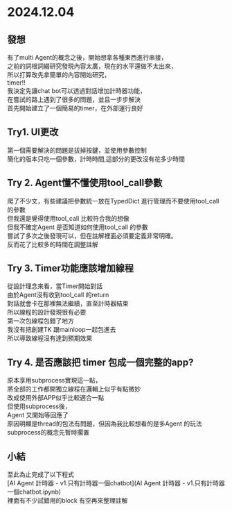 # 2024.12.04

## 發想
有了multi Agent的概念之後，開始想拿各種東西進行串接，  
之前的詞根詞綴研究發現內容太廣，現在的水平還做不太出來，  
所以打算改先拿簡單的內容開始研究，  
timer!!  
我決定先讓chat bot可以透過對話增加計時器功能，  
在嘗試的路上遇到了很多的問題，並且一步步解決    
首先開始建立了一個簡易的timer，在外部運行良好  

## Try1. UI更改  
第一個需要解決的問題是拔掉按鍵，並使用參數控制   
簡化的版本只吃一個參數，計時時間,這部分的更改沒有花多少時間  

## Try 2. Agent懂不懂使用tool_call參數   
爬了不少文，有些建議把參數統一放在TypedDict 進行管理而不要使用tool_call 的參數    
但我還是覺得使用tool_call 比較符合我的想像    
但我不確定Agent 是否知道如何使用tool_call 的參數    
嘗試了多次之後發現可以，但在註解裡面必須要定義非常明確。  
反而花了比較多的時間在調整註解  

## Try 3. Timer功能應該增加線程  
從設計理念來看，當Timer開始對話  
由於Agent沒有收到tool_call 的return  
對話就會卡在那裡無法繼續，直至計時器結束  
所以線程的設計發現很有必要  
第一次包線程包錯了地方   
我沒有把創建TK 跟mainloop一起包進去  
所以導致線程沒有達到預期效果  

## Try 4. 是否應該把 timer 包成一個完整的app?
原本享用subprocess實現這一點，  
將全部的工作都開獨立線程在邏輯上似乎有點微妙  
改成使用外部APP似乎比較適合一點  
但使用subprocess後，  
Agent 又開始等回應了  
原因明顯是thread的包法有問題，但因為我比較想看的是多Agent 的玩法  
subprocess的概念先暫時擱置  

## 小結
至此為止完成了以下程式  
[AI Agent 計時器 - v1.只有計時器一個chatbot](AI Agent 計時器 - v1.只有計時器一個chatbot.ipynb)  
裡面有不少試錯用的block 有空再來整理註解  
